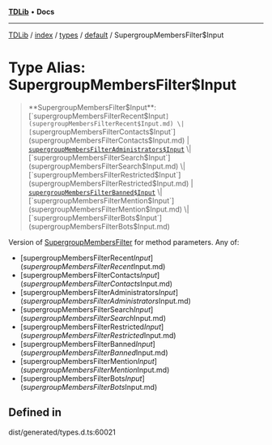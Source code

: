 [**TDLib**](../../../../../../README.md) • **Docs**

***

[TDLib](../../../../../../modules.md) / [index](../../../../../README.md) / [types](../../../README.md) / [default](../README.md) / SupergroupMembersFilter$Input

# Type Alias: SupergroupMembersFilter$Input

> **SupergroupMembersFilter$Input**: [`supergroupMembersFilterRecent$Input`](supergroupMembersFilterRecent$Input.md) \| [`supergroupMembersFilterContacts$Input`](supergroupMembersFilterContacts$Input.md) \| [`supergroupMembersFilterAdministrators$Input`](supergroupMembersFilterAdministrators$Input.md) \| [`supergroupMembersFilterSearch$Input`](supergroupMembersFilterSearch$Input.md) \| [`supergroupMembersFilterRestricted$Input`](supergroupMembersFilterRestricted$Input.md) \| [`supergroupMembersFilterBanned$Input`](supergroupMembersFilterBanned$Input.md) \| [`supergroupMembersFilterMention$Input`](supergroupMembersFilterMention$Input.md) \| [`supergroupMembersFilterBots$Input`](supergroupMembersFilterBots$Input.md)

Version of [SupergroupMembersFilter](SupergroupMembersFilter.md) for method parameters.
Any of:
- [supergroupMembersFilterRecent$Input](supergroupMembersFilterRecent$Input.md)
- [supergroupMembersFilterContacts$Input](supergroupMembersFilterContacts$Input.md)
- [supergroupMembersFilterAdministrators$Input](supergroupMembersFilterAdministrators$Input.md)
- [supergroupMembersFilterSearch$Input](supergroupMembersFilterSearch$Input.md)
- [supergroupMembersFilterRestricted$Input](supergroupMembersFilterRestricted$Input.md)
- [supergroupMembersFilterBanned$Input](supergroupMembersFilterBanned$Input.md)
- [supergroupMembersFilterMention$Input](supergroupMembersFilterMention$Input.md)
- [supergroupMembersFilterBots$Input](supergroupMembersFilterBots$Input.md)

## Defined in

dist/generated/types.d.ts:60021
